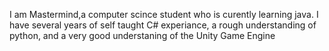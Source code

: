 I am Mastermind,a computer scince student who is
curently learning java.
I have several years of self taught C# experiance,
a rough understanding of python, and a very good understaning of the Unity Game Engine 
